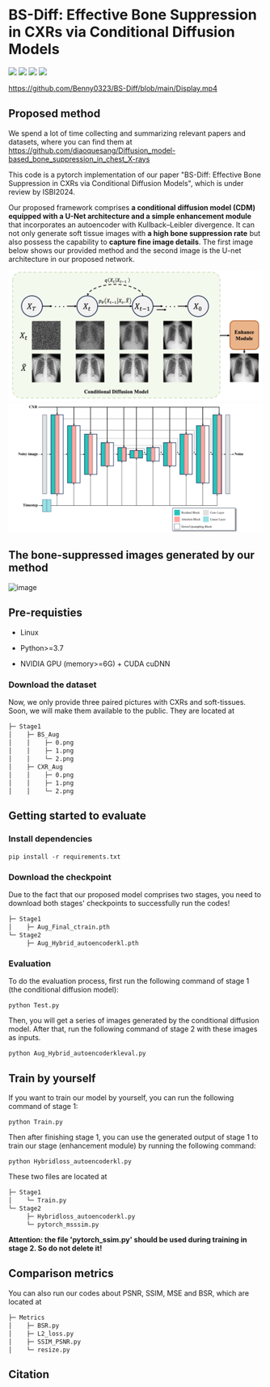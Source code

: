 # BS-Diff: Effective Bone Suppression in CXRs via Conditional Diffusion Models

![](https://img.shields.io/badge/-Github-181717?style=flat-square&logo=Github&logoColor=FFFFFF)
![](https://img.shields.io/badge/-Awesome-FC60A8?style=flat-square&logo=Awesome&logoColor=FFFFFF)
![](https://img.shields.io/badge/-Python-3776AB?style=flat-square&logo=Python&logoColor=FFFFFF)
![](https://img.shields.io/badge/-Pytorch-EE4C2C?style=flat-square&logo=Pytorch&logoColor=FFFFFF)

https://github.com/Benny0323/BS-Diff/blob/main/Display.mp4

## Proposed method 

We spend a lot of time collecting and summarizing relevant papers and datasets, where you can find them at https://github.com/diaoquesang/Diffusion_model-based_bone_suppression_in_chest_X-rays

This code is a pytorch implementation of our paper "BS-Diff: Effective Bone Suppression in CXRs via Conditional Diffusion Models", which is under review by ISBI2024.

Our proposed framework comprises **a conditional diffusion model (CDM) equipped with a U-Net architecture and a simple enhancement module** that incorporates an autoencoder with Kullback–Leibler divergence. It can not only generate soft tissue images with **a high bone suppression rate** but also possess the capability to **capture fine image details**. The first image below shows our provided method and the second image is the U-net architecture in our proposed network.

![image](https://github.com/Benny0323/BS/blob/main/BS-Diff.png)
![image](https://github.com/Benny0323/BS/blob/main/U-Net.png)

## The bone-suppressed images generated by our method
![image](https://github.com/Benny0323/BS/blob/main/contrast.png)

## Pre-requisties
* Linux

* Python>=3.7

* NVIDIA GPU (memory>=6G) + CUDA cuDNN

### Download the dataset
Now, we only provide three paired pictures with CXRs and soft-tissues. Soon, we will make them available to the public. They are located at
```
├─ Stage1
│    ├─ BS_Aug
│    │    ├─ 0.png
│    │    ├─ 1.png
│    │    └─ 2.png
│    ├─ CXR_Aug
│    │    ├─ 0.png
│    │    ├─ 1.png
│    │    └─ 2.png
```
## Getting started to evaluate
### Install dependencies
```
pip install -r requirements.txt
```
### Download the checkpoint
Due to the fact that our proposed model comprises two stages, you need to download both stages' checkpoints to successfully run the codes!
```
├─ Stage1
│    ├─ Aug_Final_ctrain.pth
└─ Stage2
     ├─ Aug_Hybrid_autoencoderkl.pth
```
### Evaluation
To do the evaluation process, first run the following command of stage 1 (the conditional diffusion model):
```
python Test.py
```      
Then, you will get a series of images generated by the conditional diffusion model. After that, run the following command of stage 2 with these images as inputs.
```
python Aug_Hybrid_autoencoderkleval.py
```
## Train by yourself
If you want to train our model by yourself, you can run the following command of stage 1:
```
python Train.py
```
Then after finishing stage 1, you can use the generated output of stage 1 to train our stage (enhancement module) by running the following command:
```
python Hybridloss_autoencoderkl.py
```
These two files are located at
```
├─ Stage1
│    └─ Train.py
└─ Stage2
     ├─ Hybridloss_autoencoderkl.py
     └─ pytorch_msssim.py
```
**Attention: the file 'pytorch_ssim.py' should be used during training in stage 2. So do not delete it!**

## Comparison metrics
You can also run our codes about PSNR, SSIM, MSE and BSR, which are located at
```
├─ Metrics
│    ├─ BSR.py
│    ├─ L2_loss.py
│    ├─ SSIM_PSNR.py
│    └─ resize.py
```
## Citation
